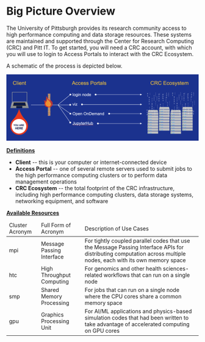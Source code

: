 # Big Picture Overview

The University of Pittsburgh provides its research community access to high performance computing and data storage
resources. These systems are maintained and supported through the Center for Research Computing (CRC) and Pitt IT.
To get started, you will need a CRC account, with which you will use to login to Access Portals to interact with
the CRC Ecosystem.

A schematic of the process is depicted below.

![GETTING-STARTED-MAP](../_assets/img/getting-started/getting-started-map.png)

<ins>**Definitions**</ins>

* **Client** -- this is your computer or internet-connected device
* **Access Portal** -- one of several remote servers used to submit jobs to the high performance computing clusters or
  to perform
  data management operations
* **CRC Ecosystem** -- the total footprint of the CRC infrastructure, including high performance computing
  clusters, data storage systems, networking equipment, and software

<ins>**Available Resources**</ins>

<link rel="stylesheet" href="https://cdn.datatables.net/1.13.4/css/jquery.dataTables.min.css">
<table class="display cell-border" id="aTable">
    <thead>
        <tr>
            <td>Cluster Acronym</td>
            <td>Full Form of Acronym</td>
            <td>Description of Use Cases</td>
        </tr>
    </thead>
    <tbody>
        <tr>
            <td>mpi</td>
            <td>Message Passing Interface
            <td>For tightly coupled parallel codes that use the Message Passing Interface APIs for distributing computation 
                across multiple nodes, each with its own memory space
        </tr>
        <tr>
            <td>htc</td>
            <td>High Throughput Computing</td>
            <td>For genomics and other health sciences-related workflows that can run on a single node
        </tr>
        <tr>
            <td>smp</td>
            <td>Shared Memory Processing</td>
            <td>For jobs that can run on a single node where the CPU cores share a common memory space</td>
        </tr>
        <tr>
            <td>gpu</td>
            <td>Graphics Processing Unit</td>
            <td>For AI/ML applications and physics-based simulation codes that had been written to take advantage of accelerated
                computing on GPU cores</td>
        </tr>
    </tbody>
</table>

<script type="text/javascript" src="https://code.jquery.com/jquery-3.7.0.min.js"></script>
<script type="text/javascript" src="https://cdn.datatables.net/1.13.4/js/jquery.dataTables.min.js"></script>

<script type="text/javascript">
    $(document).ready(function() {
        $('#aTable').DataTable({
            "paging": false,
            "bPaginate": false,
            "bLengthChange": false,
            "bFilter": true,
            "bInfo": false,
            "bAutoWidth": false,
            "searching": false,
            "ordering": false
        });
    });
</script>
